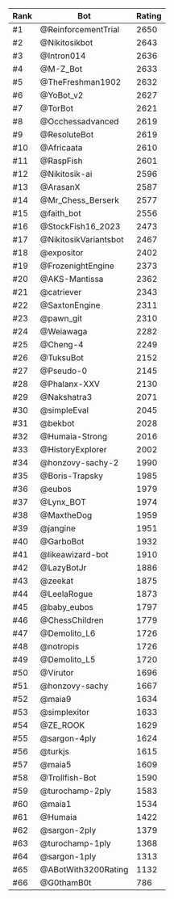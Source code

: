 Rank|Bot|Rating
---|---|---
#1|@ReinforcementTrial|2650
#2|@Nikitosikbot|2643
#3|@Intron014|2636
#4|@M-Z_Bot|2633
#5|@TheFreshman1902|2632
#6|@YoBot_v2|2627
#7|@TorBot|2621
#8|@Occhessadvanced|2619
#9|@ResoluteBot|2619
#10|@Africaata|2610
#11|@RaspFish|2601
#12|@Nikitosik-ai|2596
#13|@ArasanX|2587
#14|@Mr_Chess_Berserk|2577
#15|@faith_bot|2556
#16|@StockFish16_2023|2473
#17|@NikitosikVariantsbot|2467
#18|@expositor|2402
#19|@FrozenightEngine|2373
#20|@AKS-Mantissa|2362
#21|@catriever|2343
#22|@SaxtonEngine|2311
#23|@pawn_git|2310
#24|@Weiawaga|2282
#25|@Cheng-4|2249
#26|@TuksuBot|2152
#27|@Pseudo-0|2145
#28|@Phalanx-XXV|2130
#29|@Nakshatra3|2071
#30|@simpleEval|2045
#31|@bekbot|2028
#32|@Humaia-Strong|2016
#33|@HistoryExplorer|2002
#34|@honzovy-sachy-2|1990
#35|@Boris-Trapsky|1985
#36|@eubos|1979
#37|@Lynx_BOT|1974
#38|@MaxtheDog|1959
#39|@jangine|1951
#40|@GarboBot|1932
#41|@likeawizard-bot|1910
#42|@LazyBotJr|1886
#43|@zeekat|1875
#44|@LeelaRogue|1873
#45|@baby_eubos|1797
#46|@ChessChildren|1779
#47|@Demolito_L6|1726
#48|@notropis|1726
#49|@Demolito_L5|1720
#50|@Virutor|1696
#51|@honzovy-sachy|1667
#52|@maia9|1634
#53|@simplexitor|1633
#54|@ZE_ROOK|1629
#55|@sargon-4ply|1624
#56|@turkjs|1615
#57|@maia5|1609
#58|@Trollfish-Bot|1590
#59|@turochamp-2ply|1583
#60|@maia1|1534
#61|@Humaia|1422
#62|@sargon-2ply|1379
#63|@turochamp-1ply|1368
#64|@sargon-1ply|1313
#65|@ABotWith3200Rating|1132
#66|@G0thamB0t|786
